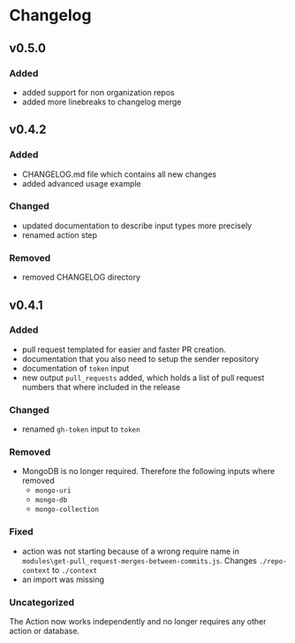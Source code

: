 # Changelog

## v0.5.0

### Added

- added support for non organization repos
- added more linebreaks to changelog merge

## v0.4.2

### Added

- CHANGELOG.md file which contains all new changes
- added advanced usage example

### Changed

- updated documentation to describe input types more precisely
- renamed action step

### Removed

- removed CHANGELOG directory

## v0.4.1

### Added

- pull request templated for easier and faster PR creation.
- documentation that you also need to setup the sender repository
- documentation of `token` input
- new output `pull_requests` added, which holds a list of pull request numbers that where included in the release

### Changed

- renamed `gh-token` input to `token`

### Removed

- MongoDB is no longer required. Therefore the following inputs where removed
  - `mongo-uri`
  - `mongo-db`
  - `mongo-collection`

### Fixed

- action was not starting because of a wrong require name in `modules\get-pull_request-merges-between-commits.js`. Changes `./repo-context` to `./context`
- an import was missing

### Uncategorized

The Action now works independently and no longer requires any other action or database.
